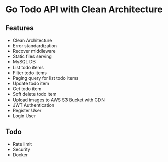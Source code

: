 # Go Todo API with Clean Architecture

## Features
- Clean Architecture
- Error standardization
- Recover middleware
- Static files serving
- MySQL DB
- List todo items
- Filter todo items
- Paging query for list todo items
- Update todo item
- Get todo item
- Soft delete todo item
- Upload images to AWS S3 Bucket with CDN
- JWT Authentication
- Register User
- Login User
## Todo
- Rate limit
- Security
- Docker